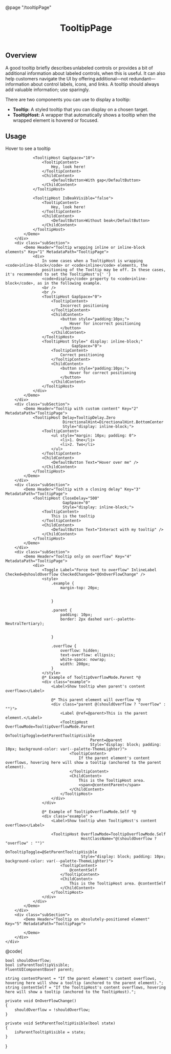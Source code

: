 ﻿@page "/tooltipPage"

<header class="root">
    <h1 class="title">TooltipPage</h1>
</header>
<div class="section" style="transition-delay: 0s;">
    <div id="overview" tabindex="-1">
        <h2 class="subHeading hiddenContent">Overview</h2>
    </div>
    <div class="content">
        <div class="ms-Markdown">
            <p>
                A good tooltip briefly describes unlabeled controls or provides a bit of additional information about labeled controls, when this is useful. It can also help customers navigate the UI by offering additional—not redundant—information about control labels, icons, and links. A tooltip should always add valuable information; use sparingly.
            </p>
            <p>
                There are two components you can use to display a tooltip:
            </p>
            <ul>
                <li><strong>Tooltip:</strong> A styled tooltip that you can display on a chosen target.</li>
                <li><strong>TooltipHost:</strong> A wrapper that automatically shows a tooltip when the wrapped element is hovered or focused.</li>
            </ul>
        </div>
    </div>
</div>
<div class="section" style="transition-delay: 0s;">
    <div id="overview" tabindex="-1">
        <h2 class="subHeading">Usage</h2>
    </div>
    <div>
        <div class="subSection">
            <Demo Header="Default Tooltip" Key="0" MetadataPath="TooltipPage">
                <TooltipHost>
                    <TooltipContent></TooltipContent>
                    <ChildContent>
                        <DefaultButton>Hover to see a tooltip</DefaultButton>
                    </ChildContent>
                </TooltipHost>

                <TooltipHost GapSpace="10">
                    <TooltipContent>
                        Hey, look here!
                    </TooltipContent>
                    <ChildContent>
                        <DefaultButton>With gap</DefaultButton>
                    </ChildContent>
                </TooltipHost>

                <TooltipHost IsBeakVisible="false">
                    <TooltipContent>
                        Hey, look here!
                    </TooltipContent>
                    <ChildContent>
                        <DefaultButton>Without beak</DefaultButton>
                    </ChildContent>
                </TooltipHost>
            </Demo>
        </div>
        <div class="subSection">
            <Demo Header="Tooltip wrapping inline or inline-block elements" Key="1" MetadataPath="TooltipPage">
                <div>
                    In some cases when a TooltipHost is wrapping <code>inline-block</code> or <code>inline</code> elements, the
                    positioning of the Tooltip may be off. In these cases, it's recommended to set the TooltipHost's{' '}
                    <code>display</code> property to <code>inline-block</code>, as in the following example.
                    <br />
                    <br />
                    <TooltipHost GapSpace="0">
                        <TooltipContent>
                            Incorrect positioning
                        </TooltipContent>
                        <ChildContent>
                            <button style="padding:10px;">
                                Hover for incorrect positioning
                            </button>
                        </ChildContent>
                    </TooltipHost>
                    <TooltipHost Style=" display: inline-block;"
                                 GapSpace="0">
                        <TooltipContent>
                            Correct positioning
                        </TooltipContent>
                        <ChildContent>
                            <button style="padding:10px;">
                                Hover for correct positioning
                            </button>
                        </ChildContent>
                    </TooltipHost>
                </div>
            </Demo>
        </div>
        <div class="subSection">
            <Demo Header="Tooltip with custom content" Key="2" MetadataPath="TooltipPage">
                <TooltipHost Delay=TooltipDelay.Zero
                             DirectionalHint=DirectionalHint.BottomCenter
                             Style="display: inline-block;">
                    <TooltipContent>
                        <ul style="margin: 10px; padding: 0">
                            <li>1. One</li>
                            <li>2. Two</li>
                        </ul>
                    </TooltipContent>
                    <ChildContent>
                        <DefaultButton Text="Hover over me" />
                    </ChildContent>
                </TooltipHost>
            </Demo>
        </div>
        <div class="subSection">
            <Demo Header="Tooltip with a closing delay" Key="3" MetadataPath="TooltipPage">
                <TooltipHost CloseDelay="500"
                             GapSpace="0"
                             Style="display: inline-block;">
                    <TooltipContent>
                        This is the tooltip
                    </TooltipContent>
                    <ChildContent>
                        <DefaultButton Text="Interact with my tooltip" />
                    </ChildContent>
                </TooltipHost>
            </Demo>
        </div>
        <div class="subSection">
            <Demo Header="Tooltip only on overflow" Key="4" MetadataPath="TooltipPage">
                <div>
                    <Toggle Label="Force text to overflow" InlineLabel Checked=@shouldOverflow CheckedChanged="@OnOverFlowChange" />
                    <style>
                        .example {
                            margin-top: 20px;


                        }

                        .parent {
                            padding: 10px;
                            border: 2px dashed var(--palette-NeutralTertiary);


                        }

                        .overflow {
                            overflow: hidden;
                            text-overflow: ellipsis;
                            white-space: nowrap;
                            width: 200px;
                        }
                    </style>
                    @* Example of TooltipOverflowMode.Parent *@
                    <div class="example">
                        <Label>Show tooltip when parent's content overflows</Label>

                        @* This parent element will overflow *@
                        <div class="parent @(shouldOverflow ? "overflow" : "")">
                            <Label @ref=@parent>This is the parent element.</Label>
                            <TooltipHost OverflowMode=TooltipOverflowMode.Parent
                                         OnTooltipToggle=SetParentTooltipVisible
                                         Parent=@parent
                                         Style="display: block; padding: 10px; background-color: var(--palette-ThemeLighter)">
                                <TooltipContent>
                                    If the parent element's content overflows, hovering here will show a tooltip (anchored to the parent element).
                                </TooltipContent>
                                <ChildContent>
                                    This is the TooltipHost area.
                                    <span>@contentParent</span>
                                </ChildContent>
                            </TooltipHost>
                        </div>
                    </div>

                    @* Example of TooltipOverflowMode.Self *@
                    <div class="example" >
                        <Label>Show tooltip when TooltipHost's content overflows</Label>

                        <TooltipHost OverflowMode=TooltipOverflowMode.Self
                                     HostClassName="@(shouldOverflow ? "overflow" : "")"
                                     OnTooltipToggle=@SetParentTooltipVisible
                                     Style="display: block; padding: 10px; background-color: var(--palette-ThemeLighter)">
                            <TooltipContent>
                                @contentSelf
                            </TooltipContent>
                            <ChildContent>
                                This is the TooltipHost area. @contentSelf
                            </ChildContent>
                        </TooltipHost>
                    </div>
                </div>
            </Demo>
        </div>
        <div class="subSection">
            <Demo Header="Tooltip on absolutely-positioned element" Key="5" MetadataPath="TooltipPage">

            </Demo>
        </div>
    </div>
</div>
@code{

    bool shouldOverflow;
    bool isParentTooltipVisible;
    FluentUIComponentBase? parent;

    string contentParent = "If the parent element's content overflows, hovering here will show a tooltip (anchored to the parent element).";
    string contentSelf = "If the TooltipHost's content overflows, hovering here will show a tooltip (anchored to the TooltipHost).";

    private void OnOverFlowChange()
    {
        shouldOverflow = !shouldOverflow;
    }

    private void SetParentTooltipVisible(bool state)
    {
        isParentTooltipVisible = state;
    }
}